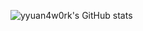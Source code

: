 ![yyuan4w0rk's GitHub stats](https://github-readme-stats.vercel.app/api?username=yyuan4w0rk&count_private=true&show_icons=true&bg_color=FFF&icon_color=F0DB4F&text_color=323330&hide_rank=true&hide_title=true&hide=commits,prs,issues,contribs)



